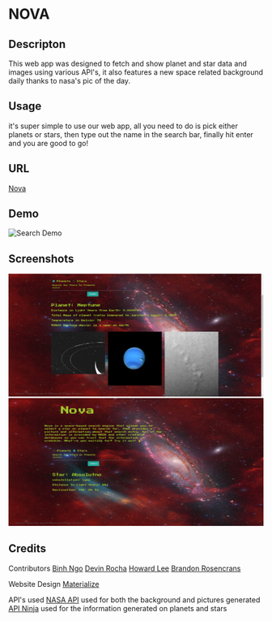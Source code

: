 # NOVA

## Descripton

This web app was designed to fetch and show planet and star data and images using various API's, it also features a new space related background daily thanks to nasa's pic of the day.

## Usage 
it's super simple to use our web app, all you need to do is pick either planets or stars, then type out the name in the search bar, finally hit enter and you are good to go!

## URL
[Nova](https://brosencrans.github.io/stars-and-planet-info/)

## Demo
![Search Demo](https://raw.githubusercontent.com/BRosencrans/stars-and-planet-info/dev/assets/Screenshots-demos/demos/search-demo.gif)

## Screenshots
![Planet](https://raw.githubusercontent.com/BRosencrans/stars-and-planet-info/dev/assets/Screenshots-demos/screenshots/planet-screen%20shot.png)
![Star](https://raw.githubusercontent.com/BRosencrans/stars-and-planet-info/dev/assets/Screenshots-demos/screenshots/stars-no-picture.png)


## Credits 
Contributors
[Binh Ngo](https://github.com/binhsta)
[Devin Rocha](https://github.com/devroch31)
[Howard Lee](https://github.com/HowardLee2022)
[Brandon Rosencrans](https://github.com/BRosencrans)

Website Design
[Materialize](https://materializecss.com/)

API's used
[NASA API](https://api.nasa.gov/) used for both the background and pictures generated
[API Ninja](https://api-ninjas.com/) used for the information generated on planets and stars
